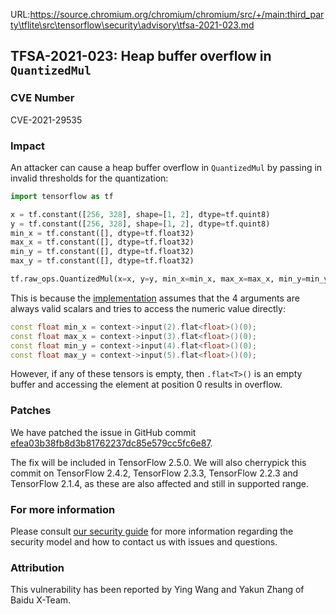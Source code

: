 URL:https://source.chromium.org/chromium/chromium/src/+/main:third_party\tflite\src\tensorflow\security\advisory\tfsa-2021-023.md
## TFSA-2021-023: Heap buffer overflow in `QuantizedMul`

### CVE Number
CVE-2021-29535

### Impact
An attacker can cause a heap buffer overflow in `QuantizedMul` by passing in
invalid thresholds for the quantization:

```python
import tensorflow as tf

x = tf.constant([256, 328], shape=[1, 2], dtype=tf.quint8)
y = tf.constant([256, 328], shape=[1, 2], dtype=tf.quint8)
min_x = tf.constant([], dtype=tf.float32)
max_x = tf.constant([], dtype=tf.float32)
min_y = tf.constant([], dtype=tf.float32)
max_y = tf.constant([], dtype=tf.float32)

tf.raw_ops.QuantizedMul(x=x, y=y, min_x=min_x, max_x=max_x, min_y=min_y, max_y=max_y)
```

This is because the
[implementation](https://github.com/tensorflow/tensorflow/blob/87cf4d3ea9949051e50ca3f071fc909538a51cd0/tensorflow/core/kernels/quantized_mul_op.cc#L287-L290)
assumes that the 4 arguments are always valid scalars and tries to access the
numeric value directly:

```cc
const float min_x = context->input(2).flat<float>()(0);
const float max_x = context->input(3).flat<float>()(0);
const float min_y = context->input(4).flat<float>()(0);
const float max_y = context->input(5).flat<float>()(0);
```

However, if any of these tensors is empty, then `.flat<T>()` is an empty buffer
and accessing the element at position 0 results in overflow.

### Patches
We have patched the issue in GitHub commit
[efea03b38fb8d3b81762237dc85e579cc5fc6e87](https://github.com/tensorflow/tensorflow/commit/efea03b38fb8d3b81762237dc85e579cc5fc6e87).

The fix will be included in TensorFlow 2.5.0. We will also cherrypick this
commit on TensorFlow 2.4.2, TensorFlow 2.3.3, TensorFlow 2.2.3 and TensorFlow
2.1.4, as these are also affected and still in supported range.

### For more information
Please consult [our security
guide](https://github.com/tensorflow/tensorflow/blob/master/SECURITY.md) for
more information regarding the security model and how to contact us with issues
and questions.

### Attribution
This vulnerability has been reported by Ying Wang and Yakun Zhang of Baidu X-Team.
